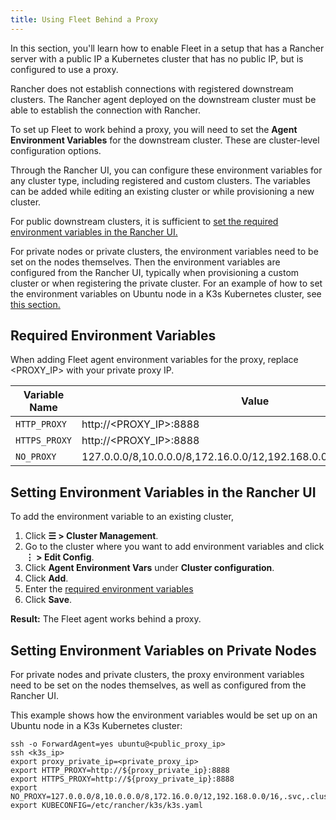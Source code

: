 ```yaml
---
title: Using Fleet Behind a Proxy
---
```


<head>
  <link rel="canonical" href="https://ranchermanager.docs.rancher.com/integrations-in-rancher/fleet/use-fleet-behind-a-proxy"/>
</head>

In this section, you'll learn how to enable Fleet in a setup that has a Rancher server with a public IP a Kubernetes cluster that has no public IP, but is configured to use a proxy.

Rancher does not establish connections with registered downstream clusters. The Rancher agent deployed on the downstream cluster must be able to establish the connection with Rancher.

To set up Fleet to work behind a proxy, you will need to set the **Agent Environment Variables** for the downstream cluster. These are cluster-level configuration options.

Through the Rancher UI, you can configure these environment variables for any cluster type, including registered and custom clusters. The variables can be added while editing an existing cluster or while provisioning a new cluster.

For public downstream clusters, it is sufficient to [set the required environment variables in the Rancher UI.](#setting-environment-variables-in-the-rancher-ui)

For private nodes or private clusters, the environment variables need to be set on the nodes themselves. Then the environment variables are configured from the Rancher UI, typically when provisioning a custom cluster or when registering the private cluster. For an example of how to set the environment variables on Ubuntu node in a K3s Kubernetes cluster, see [this section.](#setting-environment-variables-on-private-nodes)

## Required Environment Variables

When adding Fleet agent environment variables for the proxy, replace <PROXY_IP> with your private proxy IP.

| Variable Name | Value |
|------------------|--------|
| `HTTP_PROXY` | http://<PROXY_IP>:8888 |
| `HTTPS_PROXY` | http://<PROXY_IP>:8888
| `NO_PROXY`     | 127.0.0.0/8,10.0.0.0/8,172.16.0.0/12,192.168.0.0/16,.svc,.cluster.local |

## Setting Environment Variables in the Rancher UI

To add the environment variable to an existing cluster,

1. Click **☰ > Cluster Management**.
1. Go to the cluster where you want to add environment variables and click **⋮ > Edit Config**.
1. Click **Agent Environment Vars** under **Cluster configuration**.
1. Click **Add**.
1. Enter the [required environment variables](#required-environment-variables)
1. Click **Save**.

**Result:** The Fleet agent works behind a proxy.

## Setting Environment Variables on Private Nodes

For private nodes and private clusters, the proxy environment variables need to be set on the nodes themselves, as well as configured from the Rancher UI.

This example shows how the environment variables would be set up on an Ubuntu node in a K3s Kubernetes cluster:

```
ssh -o ForwardAgent=yes ubuntu@<public_proxy_ip>
ssh <k3s_ip>
export proxy_private_ip=<private_proxy_ip>
export HTTP_PROXY=http://${proxy_private_ip}:8888
export HTTPS_PROXY=http://${proxy_private_ip}:8888
export NO_PROXY=127.0.0.0/8,10.0.0.0/8,172.16.0.0/12,192.168.0.0/16,.svc,.cluster.local
export KUBECONFIG=/etc/rancher/k3s/k3s.yaml
```
